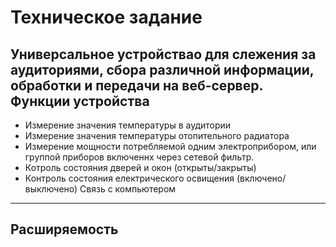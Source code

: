 Техническое задание
===================
Универсальное устройствао для слежения за аудиториями, сбора различной информации, обработки и передачи на веб-сервер.
Функции устройства
------------------
* Измерение значения температуры в аудитории
* Измерение значения температуры отопительного радиатора
* Измерение мощности потребляемой одним электроприбором, или группой приборов включеннх через сетевой фильтр.
* Котроль состояния дверей и окон (открыты/закрыты)
* Контроль состояния електрического освищения (включено/выключено)
Связь с компьютером
-------------------
Расширяемость
-------------------
